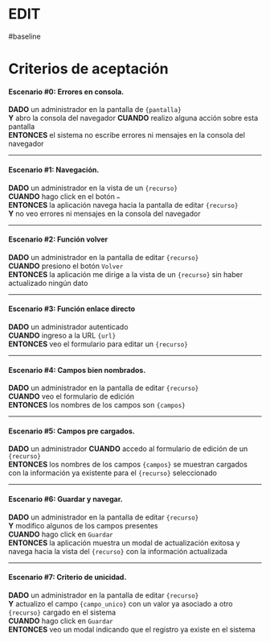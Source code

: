 # EDIT
#baseline


# Criterios de aceptación 
#### Escenario \#0: Errores en consola. 
  
**DADO** un administrador en la pantalla de `{pantalla}`  
**Y** abro la consola del navegador 
**CUANDO** realizo alguna acción sobre esta pantalla    
**ENTONCES** el sistema no escribe errores ni mensajes en la consola del navegador   

- - - -

#### Escenario \#1: Navegación.  
   
**DADO** un administrador en la vista de un `{recurso}`  
**CUANDO** hago click en el botón `✏️`  
**ENTONCES** la aplicación navega hacia la pantalla de editar `{recurso}`  
**Y** no veo errores ni mensajes en la consola del navegador  

- - - -

#### Escenario \#2: Función volver  
  
**DADO** un administrador en la pantalla de editar `{recurso}`  
**CUANDO** presiono el botón `Volver`   
**ENTONCES** la aplicación me dirige a la vista de un  `{recurso}` sin haber actualizado ningún dato  

- - - -

#### Escenario \#3: Función enlace directo  
  
**DADO** un administrador autenticado  
**CUANDO** ingreso a la URL  `{url}`  
**ENTONCES** veo el formulario para editar un  `{recurso}`  

- - - -
#### Escenario \#4: Campos bien nombrados.  
  
**DADO** un administrador en la pantalla de editar `{recurso}`  
**CUANDO** veo el formulario de edición  
**ENTONCES** los nombres de los campos son `{campos}`  

- - - -
#### Escenario \#5: Campos pre cargados.  
  
**DADO** un administrador
**CUANDO** accedo al formulario de edición  de un `{recurso}`  
**ENTONCES** los nombres de los campos `{campos}`  se muestran cargados con la información ya existente para el `{recurso}` seleccionado  

- - - -

#### Escenario \#6: Guardar y navegar.  
  
**DADO** un administrador en la pantalla de editar `{recurso}`  
**Y** modifico algunos de los campos presentes  
**CUANDO**  hago click en `Guardar`  
**ENTONCES** la aplicación muestra un modal de actualización exitosa y navega hacia la vista del `{recurso}`  con la información actualizada  

- - - -
  
#### Escenario \#7: Criterio de unicidad.  
  
**DADO** un administrador en la pantalla de editar `{recurso}`  
**Y** actualizo el campo `{campo_unico}` con un valor ya asociado a otro `{recurso}` cargado en el sistema  
**CUANDO**  hago click en `Guardar`  
**ENTONCES** veo un modal indicando que el registro ya existe en el sistema  

